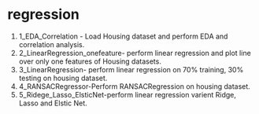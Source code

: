 # regression
1. 1_EDA_Correlation - Load Housing dataset and perform EDA and correlation analysis.
2. 2_LinearRegression_onefeature- perform linear regression and plot line over only one features of Housing datasets.
3. 3_LinearRegression- perform linear regression on 70% training, 30% testing on housing dataset.
4. 4_RANSACRegressor-Perform RANSACRegression on housing dataset.
5. 5_Ridege_Lasso_ElsticNet-perform linear regression varient Ridge, Lasso and Elstic Net.
